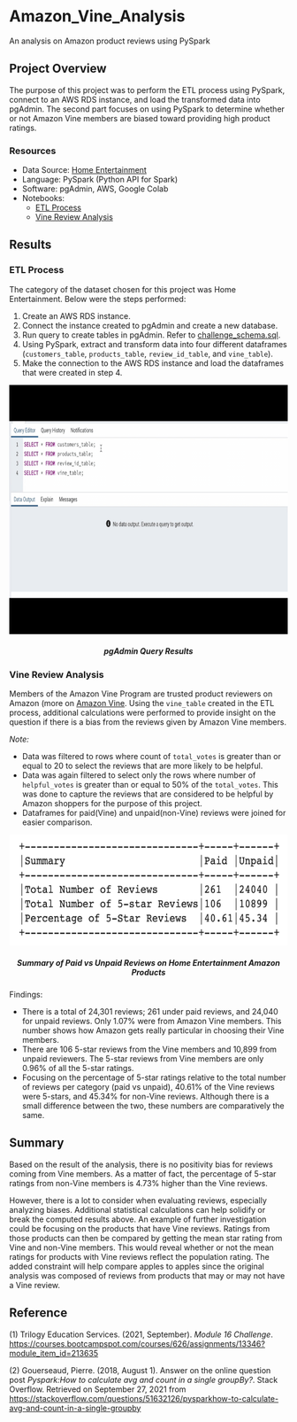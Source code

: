 # Amazon_Vine_Analysis
An analysis on Amazon product reviews using PySpark

## Project Overview
The purpose of this project was to perform the ETL process using PySpark, connect to an AWS RDS instance, and load the transformed data into pgAdmin. The second part focuses on using PySpark to determine whether or not Amazon Vine members are biased toward providing high product ratings.

### Resources
- Data Source: [Home Entertainment](https://s3.amazonaws.com/amazon-reviews-pds/tsv/index.txt)
- Language: PySpark (Python API for Spark)
- Software: pgAdmin, AWS, Google Colab
- Notebooks:
    - [ETL Process](https://github.com/samanthajpv/Amazon_Vine_Analysis/blob/2bb32ae84458af41279d6ab55b55706777c35618/Amazon_Reviews_ETL.ipynb)
    - [Vine Review Analysis](https://github.com/samanthajpv/Amazon_Vine_Analysis/blob/977b086ee3ae1411bad4fa0c2e042b0d6fd48cb7/Vine_Review_Analysis.ipynb)

## Results
### ETL Process
The category of the dataset chosen for this project was Home Entertainment. Below were the steps performed:

   1. Create an AWS RDS instance.
   2. Connect the instance created to pgAdmin and create a new database.
   3. Run query to create tables in pgAdmin. Refer to [challenge_schema.sql](https://github.com/samanthajpv/Amazon_Vine_Analysis/blob/977b086ee3ae1411bad4fa0c2e042b0d6fd48cb7/challenge_schema.sql).
   4. Using PySpark, extract and transform data into four different dataframes (```customers_table```, ```products_table```, ```review_id_table```, and ```vine_table```). 
   5. Make the connection to the AWS RDS instance and load the dataframes that were created in step 4.
<p align="middle">
    <img src="https://github.com/samanthajpv/Amazon_Vine_Analysis/blob/2bb32ae84458af41279d6ab55b55706777c35618/Images/ETL.gif" width="800" height="450"/>
    <h5 align="center">pgAdmin Query Results</h5>
</p>

### Vine Review Analysis
Members of the Amazon Vine Program are trusted product reviewers on Amazon (more on [Amazon Vine](https://www.amazon.com/gp/vine/help). Using the ```vine_table``` created in the ETL process, additional calculations were performed to provide insight on the question if there is a bias from the reviews given by Amazon Vine members.

*Note:*
- Data was filtered to rows where count of ```total_votes``` is greater than or equal to 20 to select the reviews that are more likely to be helpful.
- Data was again filtered to select only the rows where number of ```helpful_votes``` is greater than or equal to 50% of the ```total_votes```. This was done to capture the reviews that are considered to be helpful by Amazon shoppers for the purpose of this project.
- Dataframes for paid(Vine) and unpaid(non-Vine) reviews were joined for easier comparison.

<p align="middle">
    <img src="https://github.com/samanthajpv/Amazon_Vine_Analysis/blob/977b086ee3ae1411bad4fa0c2e042b0d6fd48cb7/Images/Vine%20Analysis.png" width="600" height="200"/>
    <h5 align="center">Summary of Paid vs Unpaid Reviews on Home Entertainment Amazon Products</h5>
</p>

Findings:
- There is a total of 24,301 reviews; 261 under paid reviews, and 24,040 for unpaid reviews. Only 1.07% were from Amazon Vine members. This number shows how Amazon gets really particular in choosing their Vine members. 
- There are 106 5-star reviews from the Vine members and 10,899 from unpaid reviewers. The 5-star reviews from Vine members are only 0.96% of all the 5-star ratings.
- Focusing on the percentage of 5-star ratings relative to the total number of reviews per category (paid vs unpaid), 40.61% of the Vine reviews were 5-stars, and 45.34% for non-Vine reviews. Although there is a small difference between the two, these numbers are comparatively the same. 

## Summary

Based on the result of the analysis, there is no positivity bias for reviews coming from Vine members. As a matter of fact, the percentage of 5-star ratings from non-Vine members is 4.73% higher than the Vine reviews. 

However, there is a lot to consider when evaluating reviews, especially analyzing biases. Additional statistical calculations can help solidify or break the computed results above. An example of further investigation could be focusing on the products that have Vine reviews. Ratings from those products can then be compared by getting the mean star rating from Vine and non-Vine members. This would reveal whether or not the mean ratings for products with Vine reviews reflect the population rating. The added constraint will help compare apples to apples since the original analysis was composed of reviews from products that may or may not have a Vine review.

## Reference
(1) Trilogy Education Services. (2021, September). *Module 16 Challenge*. https://courses.bootcampspot.com/courses/626/assignments/13346?module_item_id=213635

(2) Gouerseaud, Pierre. (2018, August 1). Answer on the online question post *Pyspark:How to calculate avg and count in a single groupBy?*. Stack Overflow. Retrieved on September 27, 2021 from https://stackoverflow.com/questions/51632126/pysparkhow-to-calculate-avg-and-count-in-a-single-groupby
